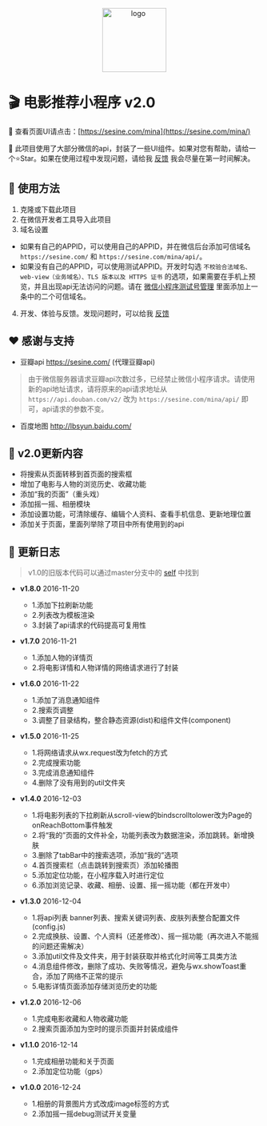 <p align="center"><a href="https://sesine.com/mina" target="_blank"><img src="http://static.sesine.com/wechat-weapp-movie/logo.png" width="128" hegiht="128" alt="logo"></a></p>

# 🎬 电影推荐小程序 v2.0

🎉 查看页面UI请点击：[https://sesine.com/mina](https://sesine.com/mina/) 

🌠 此项目使用了大部分微信的api，封装了一些UI组件。如果对您有帮助，请给一个⭐️Star。如果在使用过程中发现问题，请给我 [反馈](https://github.com/sesine/wechat-weapp-movie/issues/new) 我会尽量在第一时间解决。

## 🔌 使用方法

1. 克隆或下载此项目
2. 在微信开发者工具导入此项目
3. 域名设置
- 如果有自己的APPID，可以使用自己的APPID，并在微信后台添加可信域名 `https://sesine.com/` 和 `https://sesine.com/mina/api/`。
- 如果没有自己的APPID，可以使用测试APPID。开发时勾选 `不校验合法域名、web-view（业务域名）、TLS 版本以及 HTTPS 证书` 的选项，如果需要在手机上预览，并且出现api无法访问的问题。请在 [微信小程序测试号管理](https://developers.weixin.qq.com/sandbox) 里面添加上一条中的二个可信域名。
4. 开发、体验与反馈。发现问题时，可以给我 [反馈](https://github.com/sesine/wechat-weapp-movie/issues/new)


## ❤️ 感谢与支持
- 豆瓣api https://sesine.com/ (代理豆瓣api)

> 由于微信服务器请求豆瓣api次数过多，已经禁止微信小程序请求。请使用新的api地址请求，请将原来的api请求地址从 `https://api.douban.com/v2/` 改为 `https://sesine.com/mina/api/` 即可，api请求的参数不变。

- 百度地图 http://lbsyun.baidu.com/

## 🚀 v2.0更新内容

- 将搜索从页面转移到首页面的搜索框
- 增加了电影与人物的浏览历史、收藏功能
- 添加“我的页面”（重头戏）
- 添加摇一摇、相册模块
- 添加设置功能，可清除缓存、编辑个人资料、查看手机信息、更新地理位置
- 添加关于页面，里面列举除了项目中所有使用到的api

## 📅 更新日志

> v1.0的旧版本代码可以通过master分支中的 [self](https://github.com/sesine/wechat-weapp-movie/tree/v1.0) 中找到

- **v1.8.0** 2016-11-20
    + 1.添加下拉刷新功能
    + 2.列表改为模板渲染
    + 3.封装了api请求的代码提高可复用性

- **v1.7.0** 2016-11-21
    + 1.添加人物的详情页
    + 2.将电影详情和人物详情的网络请求进行了封装

- **v1.6.0** 2016-11-22
    + 1.添加了消息通知组件
    + 2.搜索页调整
    + 3.调整了目录结构，整合静态资源(dist)和组件文件(component)

- **v1.5.0** 2016-11-25
    + 1.将网络请求从wx.request改为fetch的方式
    + 2.完成搜索功能
    + 3.完成消息通知组件
    + 4.删除了没有用到的util文件夹

- **v1.4.0** 2016-12-03
    + 1.将电影列表的下拉刷新从scroll-view的bindscrolltolower改为Page的onReachBottom事件触发
    + 2.将“我的”页面的文件补全，功能列表改为数据渲染，添加跳转。新增换肤
    + 3.删除了tabBar中的搜索选项，添加“我的”选项
    + 4.首页搜索栏（点击跳转到搜索页）添加轮播图
    + 5.添加定位功能，在小程序载入时进行定位
    + 6.添加浏览记录、收藏、相册、设置、摇一摇功能（都在开发中）

- **v1.3.0** 2016-12-04
    + 1.将api列表 banner列表、搜索关键词列表、皮肤列表整合配置文件(config.js)
    + 2.完成换肤、设置、个人资料（还差修改）、摇一摇功能（再次进入不能摇的问题还需解决）
    + 3.添加util文件及文件夹，用于封装获取并格式化时间等工具类方法
    + 4.消息组件修改，删除了成功、失败等情况，避免与wx.showToast重合，添加了网络不正常的提示
    + 5.电影详情页面添加存储浏览历史的功能

- **v1.2.0** 2016-12-06
    + 1.完成电影收藏和人物收藏功能
    + 2.搜索页面添加为空时的提示页面并封装成组件

- **v1.1.0** 2016-12-14
    + 1.完成相册功能和关于页面
    + 2.添加定位功能（gps）

- **v1.0.0** 2016-12-24
    + 1.相册的背景图片方式改成image标签的方式
    + 2.添加摇一摇debug测试开关变量

